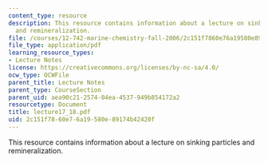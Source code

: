 ```yaml
---
content_type: resource
description: This resource contains information about a lecture on sinking particles
  and remineralization.
file: /courses/12-742-marine-chemistry-fall-2006/2c151f7860e76a19580e89174b42420f_lecture17_18.pdf
file_type: application/pdf
learning_resource_types:
- Lecture Notes
license: https://creativecommons.org/licenses/by-nc-sa/4.0/
ocw_type: OCWFile
parent_title: Lecture Notes
parent_type: CourseSection
parent_uid: aea90c21-2574-04ea-4537-949b854172a2
resourcetype: Document
title: lecture17_18.pdf
uid: 2c151f78-60e7-6a19-580e-89174b42420f
---
```

This resource contains information about a lecture on sinking particles and remineralization.